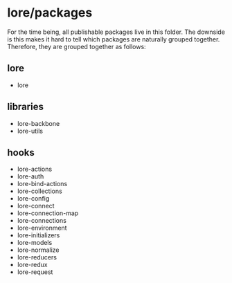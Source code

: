 # lore/packages

For the time being, all publishable packages live in this folder.  The downside is this makes it hard to tell 
which packages are naturally grouped together.  Therefore, they are grouped together as follows:  

## lore
* lore

## libraries
* lore-backbone
* lore-utils

## hooks
* lore-actions
* lore-auth
* lore-bind-actions
* lore-collections
* lore-config
* lore-connect
* lore-connection-map
* lore-connections
* lore-environment
* lore-initializers
* lore-models
* lore-normalize
* lore-reducers
* lore-redux
* lore-request
